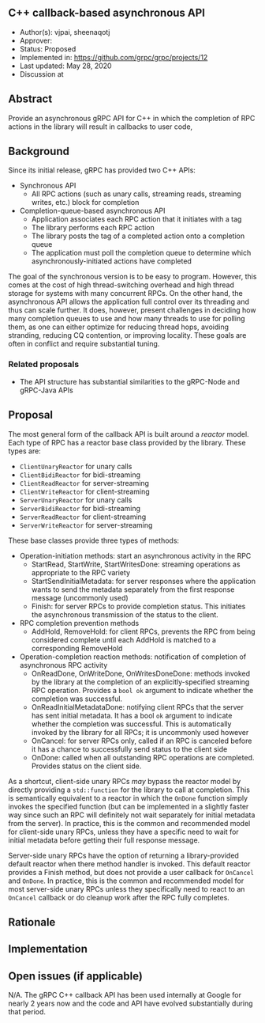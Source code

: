 C++ callback-based asynchronous API
----
* Author(s): vjpai, sheenaqotj
* Approver: 
* Status: Proposed
* Implemented in: https://github.com/grpc/grpc/projects/12
* Last updated: May 28, 2020
* Discussion at

## Abstract

Provide an asynchronous gRPC API for C++ in which the completion of RPC actions in the library will result in callbacks to user code,

## Background

Since its initial release, gRPC has provided two C++ APIs:

* Synchronous API
   - All RPC actions (such as unary calls, streaming reads, streaming writes, etc.) block for completion
* Completion-queue-based asynchronous API
   - Application associates each RPC action that it initiates with a tag
   - The library performs each RPC action
   - The library posts the tag of a completed action onto a completion queue
   - The application must poll the completion queue to determine which asynchronously-initiated actions have completed

The goal of the synchronous version is to be easy to program. However, this comes at the cost of high thread-switching overhead and high thread storage for systems with many concurrent RPCs. On the other hand, the asynchronous API allows the application full control over its threading and thus can scale further. It does, however, present challenges in deciding how many completion queues to use and how many threads to use for polling them, as one can either optimize for reducing thread hops, avoiding stranding, reducing CQ contention, or improving locality. These goals are often in conflict and require substantial tuning.

### Related proposals

* The API structure has substantial similarities to the gRPC-Node and gRPC-Java APIs

## Proposal

The most general form of the callback API is built around a _reactor_ model. Each type of RPC has a reactor base class provided by the library. These types are:

* `ClientUnaryReactor` for unary calls
* `ClientBidiReactor` for bidi-streaming 
* `ClientReadReactor` for server-streaming 
* `ClientWriteReactor` for client-streaming 
* `ServerUnaryReactor` for unary calls
* `ServerBidiReactor` for bidi-streaming 
* `ServerReadReactor` for client-streaming 
* `ServerWriteReactor` for server-streaming 

These base classes provide three types of methods:

* Operation-initiation methods: start an asynchronous activity in the RPC
   - StartRead, StartWrite, StartWritesDone: streaming operations as appropriate to the RPC variety
   - StartSendInitialMetadata: for server responses where the application wants to send the metadata separately from the first response message (uncommonly used)
   - Finish: for server RPCs to provide completion status. This initiates the asynchronous transmission of the status to the client.
* RPC completion prevention methods
   - AddHold, RemoveHold: for client RPCs, prevents the RPC from being considered complete until each AddHold is matched to a corresponding RemoveHold
* Operation-completion reaction methods: notification of completion of asynchronous RPC activity
   - OnReadDone, OnWriteDone, OnWritesDoneDone: methods invoked by the library at the completion of an explicitly-specified streaming RPC operation. Provides a `bool ok` argument to indicate whether the completion was successful.
   - OnReadInitialMetadataDone: notifying client RPCs that the server has sent initial metadata. It has a bool `ok` argument to indicate whether the completion was successful. This is automatically invoked by the library for all RPCs; it is uncommonly used however
   - OnCancel: for server RPCs only, called if an RPC is canceled before it has a chance to successfully send status to the client side
   - OnDone: called when all outstanding RPC operations are completed. Provides status on the client side.

As a shortcut, client-side unary RPCs _may_ bypass the reactor model by directly providing a `std::function` for the library to call at completion. This is semantically equivalent to a reactor in which the `OnDone` function simply invokes the specified function (but can be implemented in a slightly faster way since such an RPC will definitely not wait separately for initial metadata from the server). In practice, this is the common and recommended model for client-side unary RPCs, unless they have a specific need to wait for initial metadata before getting their full response message.

Server-side unary RPCs have the option of returning a library-provided default reactor when there method handler is invoked. This default reactor provides a Finish method, but does not provide a user callback for `OnCancel` and `OnDone`. In practice, this is the common and recommended model for most server-side unary RPCs unless they specifically need to react to an `OnCancel` callback or do cleanup work after the RPC fully completes.

## Rationale

## Implementation

## Open issues (if applicable)

N/A. The gRPC C++ callback API has been used internally at Google for nearly 2 years now and the code and API have evolved substantially during that period.


